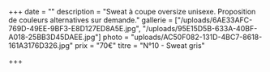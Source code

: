+++
date = ""
description = "Sweat à coupe oversize unisexe. Proposition de couleurs alternatives sur demande."
gallerie = ["/uploads/6AE33AFC-769D-49EE-9BF3-E8D127ED8A5E.jpg", "/uploads/95E15D5B-633A-40BF-A018-25BB3D45DAEE.jpg"]
photo = "uploads/AC50F082-131D-4BC7-8618-161A3176D326.jpg"
prix = "70€"
titre = "N°10 - Sweat gris"

+++
